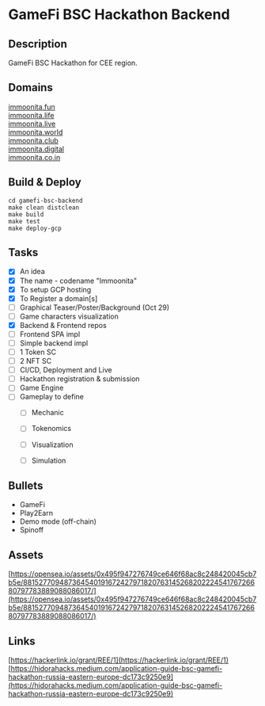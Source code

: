 GameFi BSC Hackathon Backend
============================

Description
-----------
GameFi BSC Hackathon for CEE region.

Domains
-------
[immoonita.fun](https://immoonita.fun)  
[immoonita.life](https://immoonita.life)  
[immoonita.live](https://immoonita.live)  
[immoonita.world](https://immoonita.world)  
[immoonita.club](https://immoonita.club)  
[immoonita.digital](https://immoonita.digital)  
[immoonita.co.in](https://immoonita.co.in)  

Build & Deploy
--------------

    cd gamefi-bsc-backend
    make clean distclean
    make build
    make test
    make deploy-gcp


Tasks
-----

 - [x] An idea
 - [x] The name - codename "Immoonita"
 - [x] To setup GCP hosting
 - [x] To Register a domain[s]
 - [ ] Graphical Teaser/Poster/Background (Oct 29)
 - [ ] Game characters visualization
 - [x] Backend & Frontend repos
 - [ ] Frontend SPA impl
 - [ ] Simple backend impl
 - [ ] 1 Token SC
 - [ ] 2 NFT SC
 - [ ] CI/CD, Deployment and Live
 - [ ] Hackathon registration & submission
 - [ ] Game Engine
 - [ ] Gameplay to define
    - [ ] Mechanic
    - [ ] Tokenomics
    - [ ] Visualization
    - [ ] Simulation


Bullets
-------
 - GameFi
 - Play2Earn
 - Demo mode (off-chain)
 - Spinoff

 Assets
 ------
 [https://opensea.io/assets/0x495f947276749ce646f68ac8c248420045cb7b5e/88152770948736454019167242797182076314526820222454176726680797783889088086017/](https://opensea.io/assets/0x495f947276749ce646f68ac8c248420045cb7b5e/88152770948736454019167242797182076314526820222454176726680797783889088086017/)  

Links
-----
[https://hackerlink.io/grant/REE/1](https://hackerlink.io/grant/REE/1)  
[https://hidorahacks.medium.com/application-guide-bsc-gamefi-hackathon-russia-eastern-europe-dc173c9250e9](https://hidorahacks.medium.com/application-guide-bsc-gamefi-hackathon-russia-eastern-europe-dc173c9250e9)  


